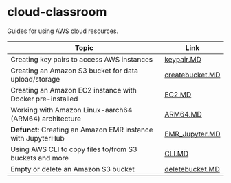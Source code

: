 # cloud-classroom
Guides for using AWS cloud resources. 

| Topic   | Link | 
|------------|--------|
| Creating key pairs to access AWS instances | [keypair.MD](https://github.com/shenjean/cloud-classroom/blob/main/keypair.MD) |
| Creating an Amazon S3 bucket for data upload/storage | [createbucket.MD](https://github.com/shenjean/cloud-classroom/blob/main/CLI.MD) |
| Creating an Amazon EC2 instance with Docker pre-installed | [EC2.MD](https://github.com/shenjean/cloud-classroom/blob/main/EC2.MD) |
| Working with Amazon Linux-aarch64 (ARM64) architecture | [ARM64.MD](https://github.com/shenjean/cloud-classroom/blob/main/ARM64.MD) |
| <b>Defunct</b>: Creating an Amazon EMR instance with JupyterHub | [EMR_Jupyter.MD](https://github.com/shenjean/cloud-classroom/blob/main/EMR_Jupyter.MD) |
| Using AWS CLI to copy files to/from S3 buckets and more | [CLI.MD](https://github.com/shenjean/cloud-classroom/blob/main/CLI.MD) |
| Empty or delete an Amazon S3 bucket | [deletebucket.MD](https://github.com/shenjean/cloud-classroom/blob/main/emptybucket.MD) | 
